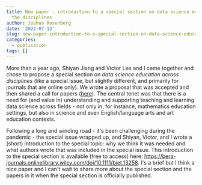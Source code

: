 ```yaml
---
title: New paper - introduction to a special section on data science education across
  the disciplines
author: Joshua Rosenberg
date: '2022-07-13'
slug: new-paper-introduction-to-a-special-section-on-data-science-education-across-the-disciplines
categories:
  - publication
tags: []
---
```


More than a year ago, Shiyan Jiang and Victor Lee and I came together and chose to propose a special section on _data science education across disciplines_ (like a special issue, but slightly different, and primarily for journals that are online only). We wrote a proposal that was accepted and then shared a call for papers ([here](https://bera-journals.onlinelibrary.wiley.com/pb-assets/BJET%20Special%20Section%20CFP%20-%20Data%20Science%20Education%20Across%20the%20Disciplines-1628692058447.pdf)). The central tenet was that there is a need for (and value in) understanding and supporting teaching and learning data science across fields - not only in, for instance, mathematics education settings, but also in science and even English/language arts and art education contexts.

Following a long and winding road - it's been challenging during the pandemic - the special issue wrapped up, and Shiyan, Victor, and I wrote a (short) introduction to the special topic: why we think it was needed and what authors wrote that was included in the special issue. This introduction to the special section is available (free to access) here: https://bera-journals.onlinelibrary.wiley.com/doi/10.1111/bjet.13258. I's a brief but I think a nice paper and I can't wait to share more about the special section and the papers in it when the special section is officially published.